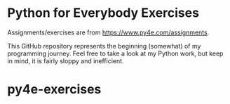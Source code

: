 # Python for Everybody Exercises

Assignments/exercises are from https://www.py4e.com/assignments.

This GitHub repository represents the beginning (somewhat) of my programming journey. Feel free to take a look at my Python work, but keep in mind, it is fairly sloppy and inefficient.
# py4e-exercises

